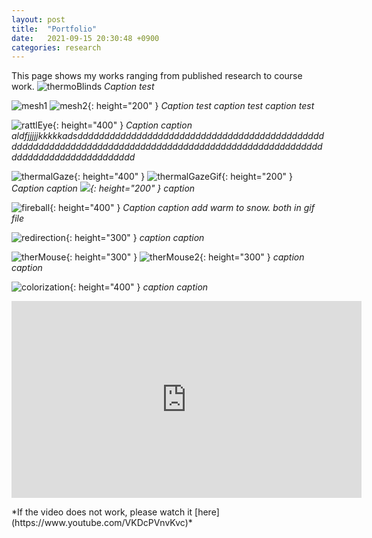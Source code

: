 ```yaml
---
layout: post
title:  "Portfolio"
date:   2021-09-15 20:30:48 +0900
categories: research
---
```


This page shows my works ranging from published research to course work.
![thermoBlinds](/assets/works/thermoBlinds.png)
*Caption test*

![mesh1](/assets/works/mesh1.jpg)
![mesh2](/assets/works/mesh2.png){: height="200" }
*Caption test caption test caption test*

![rattlEye](/assets/works/rattlEye.png){: height="400" }
*Caption caption aldfjjjjjkkkkkadsddddddddddddddddddddddddddddddddddddddddddddddddddddddddddddddddddddddddddddddddddddddddddddddddddddddddddddddddddddddddddddddd*

![thermalGaze](/assets/works/thermalGaze.png){: height="400" }
![thermalGazeGif](/assets/works/thermalGaze.gif){: height="200" }
*Caption caption ![](/assets/works/){: height="200" } caption*

![fireball](/assets/works/fireball.png){: height="400" }
*Caption caption add warm to snow. both in gif file*

![redirection](/assets/works/redirection.png){: height="300" }
*caption caption*

![therMouse](/assets/works/therMouse.jpg){: height="300" }
![therMouse2](/assets/works/therMouse2.jpg){: height="300" }
*caption caption*

![colorization](/assets/works/colorization.gif){: height="400" }
*caption caption*

<p align="center">
<iframe width="560" height="315" src="https://www.youtube.com/embed/VKDcPVnvKvc" title="YouTube video player" frameborder="0" allow="accelerometer; autoplay; clipboard-write; encrypted-media; gyroscope; picture-in-picture" allowfullscreen></iframe>
</p>
*If the video does not work, please watch it [here](https://www.youtube.com/VKDcPVnvKvc)*

